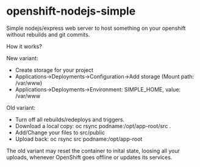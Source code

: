 # openshift-nodejs-simple

Simple nodejs/express web server to host something on your openshift without rebuilds and git commits.

How it works?

New variant:
- Create storage for your project
- Applications->Deployments->Configuration->Add storage (Mount path: /var/www)
- Applications->Deployments->Environment: SIMPLE_HOME, value: /var/www

Old variant:
- Turn off all rebuilds/redeploys and triggers.
- Download a local copy: oc rsync podname:/opt/app-root/src .
- Add/Change your files to src/public
- Upload back: oc rsync src podname:/opt/app-root

The old variant may reset the container to inital state, loosing all your uploads, whenever OpenShift goes offline or updates its services.